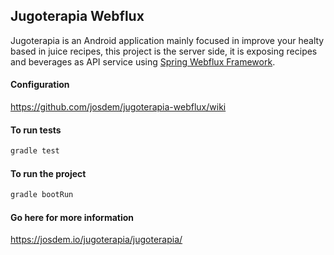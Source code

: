 Jugoterapia Webflux
----------------------------------------------

Jugoterapia is an Android application mainly focused in improve your healty based in juice recipes, this project is the server side, it is exposing recipes and beverages as API service using [Spring Webflux Framework](https://docs.spring.io/spring/docs/current/spring-framework-reference/web-reactive.html).

#### Configuration

https://github.com/josdem/jugoterapia-webflux/wiki

#### To run tests

```bash
gradle test
```

#### To run the project

```bash
gradle bootRun
```

#### Go here for more information

https://josdem.io/jugoterapia/jugoterapia/

